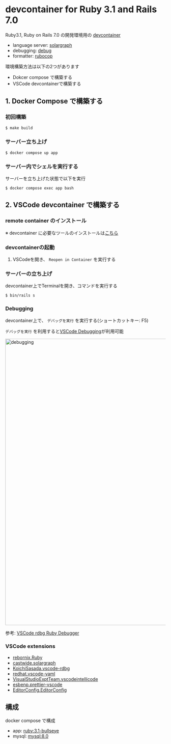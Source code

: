 # devcontainer for Ruby 3.1 and Rails 7.0

Ruby3.1, Ruby on Rails 7.0 の開発環境用の [devcontainer](https://code.visualstudio.com/docs/remote/containers)

* language server: [solargraph](https://github.com/castwide/solargraph)
* debugging: [debug](https://github.com/ruby/debug)
* formatter: [rubocop](https://github.com/rubocop/rubocop)

環境構築方法は以下の2つがあります
- Dokcer compose で構築する
- VSCode devcontainerで構築する


## 1. Docker Compose で構築する

### 初回構築
```bash
$ make build
```

### サーバー立ち上げ
```
$ docker compose up app
```

### サーバー内でシェルを実行する
サーバーを立ち上げた状態で以下を実行
```
$ docker compose exec app bash
```


## 2. VSCode devcontainer で構築する

### remote container のインストール
※ devcontainer に必要なツールのインストールは[こちら](https://code.visualstudio.com/docs/remote/containers#_installation)


### devcontainerの起動

1. VSCodeを開き、 `Reopen in Container` を実行する

### サーバーの立ち上げ
devcontainer上でTerminalを開き、コマンドを実行する
```bash
$ bin/rails s
```

### Debugging
devcontainer上で、 `デバッグを実行` を実行する(ショートカットキー: F5)

`デバッグを実行` を利用すると[VSCode Debugging](https://code.visualstudio.com/docs/editor/debugging)が利用可能

<img width="900" alt="debugging" src="https://user-images.githubusercontent.com/1701108/189269013-1c9c8e8e-f6df-4cc1-b695-4fc9130d85a2.png">

参考: [VSCode rdbg Ruby Debugger](https://marketplace.visualstudio.com/items?itemName=KoichiSasada.vscode-rdbg)


### VSCode extensions

- [rebornix.Ruby](https://marketplace.visualstudio.com/items?itemName=rebornix.Ruby)
- [castwide.solargraph](https://marketplace.visualstudio.com/items?itemName=castwide.solargraph)
- [KoichiSasada.vscode-rdbg](https://marketplace.visualstudio.com/items?itemName=KoichiSasada.vscode-rdbg)
- [redhat.vscode-yaml](https://marketplace.visualstudio.com/items?itemName=redhat.vscode-yaml)
- [VisualStudioExptTeam.vscodeintellicode](https://marketplace.visualstudio.com/items?itemName=VisualStudioExptTeam.vscodeintellicode)
- [esbenp.prettier-vscode](https://marketplace.visualstudio.com/items?itemName=esbenp.prettier-vscode)
- [EditorConfig.EditorConfig](https://marketplace.visualstudio.com/items?itemName=EditorConfig.EditorConfig)

## 構成

docker compose で構成

- app: [ruby:3.1-bullseye](https://hub.docker.com/_/ruby)
- mysql: [mysql:8.0](https://hub.docker.com/_/mysql)

